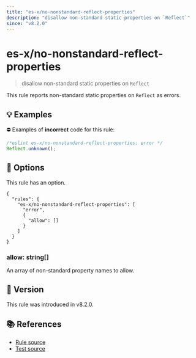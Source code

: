 ```yaml
---
title: "es-x/no-nonstandard-reflect-properties"
description: "disallow non-standard static properties on `Reflect`"
since: "v8.2.0"
---
```


# es-x/no-nonstandard-reflect-properties
> disallow non-standard static properties on `Reflect`

This rule reports non-standard static properties on `Reflect` as errors.

## 💡 Examples

⛔ Examples of **incorrect** code for this rule:

<eslint-playground type="bad">

```js
/*eslint es-x/no-nonstandard-reflect-properties: error */
Reflect.unknown();
```

</eslint-playground>

## 🔧 Options

This rule has an option.

```jsonc
{
  "rules": {
    "es-x/no-nonstandard-reflect-properties": [
      "error",
      {
        "allow": []
      }
    ]
  }
}
```

### allow: string[]

An array of non-standard property names to allow.

## 🚀 Version

This rule was introduced in v8.2.0.

## 📚 References

- [Rule source](https://github.com/eslint-community/eslint-plugin-es-x/blob/master/lib/rules/no-nonstandard-reflect-properties.js)
- [Test source](https://github.com/eslint-community/eslint-plugin-es-x/blob/master/tests/lib/rules/no-nonstandard-reflect-properties.js)
